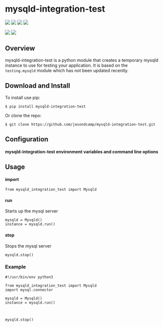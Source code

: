 # mysqld-integration-test
![](https://img.shields.io/pypi/v/mysqld-integration-test.svg) ![](https://img.shields.io/badge/status-alpha-red) ![](https://github.com/jasondcamp/mysqld-integration-test/actions/workflows/mysqld-integration-test.yml/badge.svg)  ![](https://img.shields.io/pypi/pyversions/mysqld-integration-test.svg)

![](https://api.codeclimate.com/v1/badges/e5505727f2fa988debcb/maintainability) ![](https://api.codeclimate.com/v1/badges/e5505727f2fa988debcb/test_coverage)

## Overview
mysqld-integration-test is a python module that creates a temporary mysqld instance to use for testing your application. It is based on the `testing.mysqld` module which has not been updated recently.

## Download and Install
To install use pip:

    $ pip install mysqld-integration-test

Or clone the repo:

    $ git clone https://github.com/jasondcamp/mysqld-integration-test.git

## Configuration
#### mysqld-integration-test environment variables and command line options

## Usage

#### import

```
from mysqld_integration_test import Mysqld
```

#### run
Starts up the mysql server

```
mysqld = Mysqld()
instance = mysqld.run()
```

#### stop
Stops the mysql server
```
mysqld.stop()
```

### Example

```
#!/usr/bin/env python3

from mysqld_integration_test import Mysqld
import mysql.connector

mysqld = Mysqld()
instance = mysqld.run()



mysqld.stop()
```



